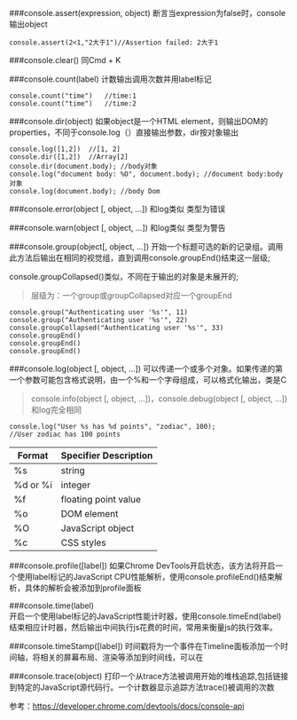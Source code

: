 ###console.assert(expression, object)
断言当expression为false时，console输出object

	console.assert(2<1,"2大于1")//Assertion failed: 2大于1
	

###console.clear()
同Cmd + K 

###console.count(label)
计数输出调用次数并用label标记

	console.count("time")	//time:1
	console.count("time")	//time:2
	

###console.dir(object)
如果object是一个HTML element，则输出DOM的properties，不同于console.log（）直接输出参数，dir按对象输出

	console.log([1,2])	//[1, 2]
	console.dir([1,2])	//Array[2]
	console.dir(document.body);	//body对象
	console.log("document body: %O", document.body); //document body:body对象
	console.log(document.body);	//body Dom

###console.error(object [, object, ...])
和log类似 类型为错误

###console.warn(object [, object, ...])
和log类似 类型为警告



###console.group(object[, object, ...])
开始一个标题可选的新的记录组。调用此方法后输出在相同的视觉组，直到调用console.groupEnd()结束这一层级;

console.groupCollapsed()类似，不同在于输出的对象是未展开的;
>层级为：一个group或groupCollapsed对应一个groupEnd

	console.group("Authenticating user '%s'", 11)
	console.group("Authenticating user '%s'", 22)
	console.groupCollapsed("Authenticating user '%s'", 33)
	console.groupEnd()
	console.groupEnd()
	console.groupEnd()
	
###console.log(object [, object, ...])
可以传递一个或多个对象。如果传递的第一个参数可能包含格式说明，由一个%和一个字母组成，可以格式化输出，类是C

>console.info(object [, object, ...])，console.debug(object [, object, ...])和log完全相同
	
	console.log("User %s has %d points", "zodiac", 100); 
	//User zodiac has 100 points	

Format |Specifier	Description
-------|----------------
%s	| string
%d or %i |	integer
%f	|  floating point value
%o|	 DOM element
%O	| JavaScript object
%c	| CSS styles 

###console.profile([label])
如果Chrome DevTools开启状态，该方法将开启一个使用label标记的JavaScript CPU性能解析，使用console.profileEnd()结束解析，具体的解析会被添加到profile面板

###console.time(label)	
开启一个使用label标记的JavaScript性能计时器，使用console.timeEnd(label)结束相应计时器，然后输出中间执行js花费的时间，常用来衡量js的执行效率。


###console.timeStamp([label])
时间戳将为一个事件在Timeline面板添加一个时间轴，将相关的屏幕布局、渲染等添加到时间线，可以在

###console.trace(object)
打印一个从trace方法被调用开始的堆栈追踪,包括链接到特定的JavaScript源代码行。一个计数器显示追踪方法trace()被调用的次数

参考：<https://developer.chrome.com/devtools/docs/console-api>
